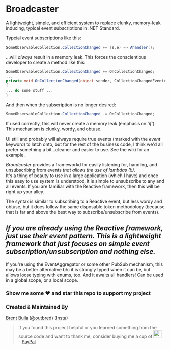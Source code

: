 # Broadcaster
A lightweight, simple, and efficient system to replace clunky, memory-leak inducing, typical event subscriptions in .NET Standard. 

Typcial event subscriptions like this:

```C#
SomeObservableCollection.CollectionChanged += (s,e) => Ahandler();
```

...will _always_ result in a memory leak.  This forces the conscientious developer to create a method like this:

```C#
SomeObservableCollection.CollectionChanged += OnCollectionChanged;
...
private void OnCollectionChanged(object sender, CollectionChangedEventArgs a) 
{
... do some stuff ...
}
```

And then when the subscription is no longer desired:

```C#
SomeObservableCollection.CollectionChanged -= OnCollectionChanged;
```

If used correctly, this will never create a memory leak (emphasis on '*if*').  This mechanism is clunky, wordy, and obtuse.

UI still and probably will always require true events (marked with the *event* keyword) to latch onto, but for the rest of the business code,
I think we'd all prefer something a bit...cleaner and easier to use.  See the wiki for an example.

*Broadcaster* provides a frameworkd for easily listening for, handling, and unsubscribing from events _that allows the use of lambdas (!!)_.  
It's a thing of beauty to use in a large application (which I have) and once this easy to use system is understood, it is simple to 
unsubscribe to any and all events.  If you are familiar with the Reactive framework, then this will be right up your alley.

The syntax is similar to subscribing to a Reactive event, but less wordy and obtuse, but it does follow the same disposable token
methodology (because that is far and above the best way to subscribe/unsubscribe from events).

## _If you are already using the Reactive framework, just use their event pattern.  This is a lightweight framework that just focuses on simple event subscription/unsubscription and nothing else._

If you're using the EventAggregator or some other PubSub mechanism, this may be a better alternative b/c it is strongly typed when it can be, but allows loose typing with enums, too.  And it awaits all handlers!  Can be used in a global scope, or a local scope.

### Show me some :heart: and star this repo to support my project

### Created & Maintained By

[Brent Bulla](https://github.com/outbred) ([@outbred](https://www.twitter.com/outbred))
([Insta](https://www.instagram.com/outbred))

> If you found this project helpful or you learned something from the source code and want to thank me, consider buying me a cup of  <img src="https://vignette.wikia.nocookie.net/logopedia/images/a/ad/Dr._Pepper_1958.jpg/revision/latest?cb=20100924201743" height="25em" />  -  [PayPal](https://paypal.me/brentbulla/)
